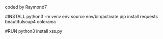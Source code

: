 coded by Raymond7 

#INSTALL
python3 -m venv env
source env/bin/activate
pip install requests beautifulsoup4 colorama

#RUN
python3 install xss.py
